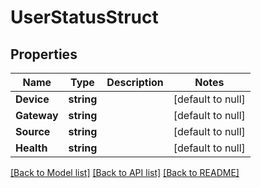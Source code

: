 # UserStatusStruct

## Properties
Name | Type | Description | Notes
------------ | ------------- | ------------- | -------------
**Device** | **string** |  | [default to null]
**Gateway** | **string** |  | [default to null]
**Source** | **string** |  | [default to null]
**Health** | **string** |  | [default to null]

[[Back to Model list]](../README.md#documentation-for-models) [[Back to API list]](../README.md#documentation-for-api-endpoints) [[Back to README]](../README.md)

